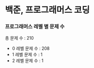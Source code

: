 # 백준, 프로그래머스 코딩
### 프로그래머스 레벨 별 문제 수
총 문제 수 : 210
- 0 레벨 문제 수 : 208
- 1 레벨 문제 수 : 1
- 2 레벨 문제 수 : 1

